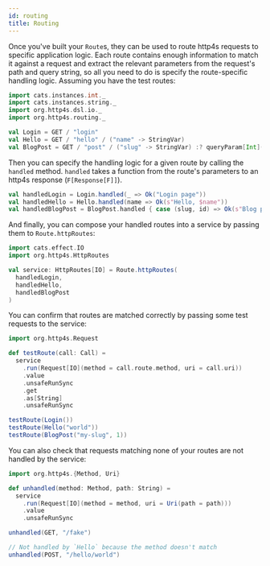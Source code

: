 ```yaml
---
id: routing
title: Routing
---
```


Once you've built your `Route`s, they can be used to route http4s requests to specific application logic. Each route contains enough information to match it against a request and extract the relevant parameters from the request's path and query string, so all you need to do is specify the route-specific handling logic. Assuming you have the test routes:

```scala mdoc
import cats.instances.int._
import cats.instances.string._
import org.http4s.dsl.io._
import org.http4s.routing._

val Login = GET / "login"
val Hello = GET / "hello" / ("name" -> StringVar)
val BlogPost = GET / "post" / ("slug" -> StringVar) :? queryParam[Int]("id")
```

Then you can specify the handling logic for a given route by calling the `handled` method. `handled` takes a function from the route's parameters to an http4s response (`F[Response[F]]`).

```scala mdoc
val handledLogin = Login.handled(_ => Ok("Login page"))
val handledHello = Hello.handled(name => Ok(s"Hello, $name"))
val handledBlogPost = BlogPost.handled { case (slug, id) => Ok(s"Blog post with id: $id, slug: $slug") }
```

And finally, you can compose your handled routes into a service by passing them to `Route.httpRoutes`:

```scala mdoc
import cats.effect.IO
import org.http4s.HttpRoutes

val service: HttpRoutes[IO] = Route.httpRoutes(
  handledLogin,
  handledHello,
  handledBlogPost
)
```

You can confirm that routes are matched correctly by passing some test requests to the service:

```scala mdoc
import org.http4s.Request

def testRoute(call: Call) =
  service
    .run(Request[IO](method = call.route.method, uri = call.uri))
    .value
    .unsafeRunSync
    .get
    .as[String]
    .unsafeRunSync

testRoute(Login())
testRoute(Hello("world"))
testRoute(BlogPost("my-slug", 1))
```

You can also check that requests matching none of your routes are not handled by the service:

```scala mdoc
import org.http4s.{Method, Uri}

def unhandled(method: Method, path: String) =
  service
    .run(Request[IO](method = method, uri = Uri(path = path)))
    .value
    .unsafeRunSync

unhandled(GET, "/fake")

// Not handled by `Hello` because the method doesn't match
unhandled(POST, "/hello/world")
```
